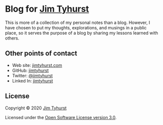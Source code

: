 # Blog for [Jim Tyhurst](https://www.jimtyhurst.com/)

This is more of a collection of my personal notes than a blog. However, I have chosen to put my thoughts, explorations, and musings in a public place, so it serves the purpose of a blog by sharing my lessons learned with others.

## Other points of contact
* Web site: [jimtyhurst.com](https://www.jimtyhurst.com/)
* GitHub: [jimtyhurst](https://github.com/jimtyhurst)
* Twitter: [@jimtyhurst](https://twitter.com/JimTyhurst)
* Linked In: [jimtyhurst](https://www.linkedin.com/in/jimtyhurst)

## License
Copyright &#169; 2020 [Jim Tyhurst](https://www.jimtyhurst.com/)

Licensed under the [Open Software License version 3.0](./LICENSE.txt).

